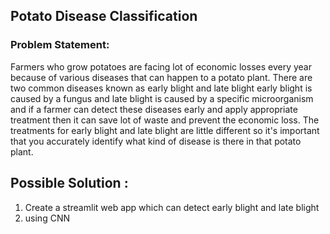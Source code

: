 ## Potato Disease Classification

### Problem Statement:
Farmers who grow potatoes are facing lot of economic losses every year because of various diseases that can happen to a potato plant. There are two common diseases known as early blight and late blight early blight is caused by a fungus and late blight is caused by a specific microorganism and if a farmer can detect these diseases early and apply appropriate treatment then it can save lot of waste
and prevent the economic loss. The treatments for early blight and late
blight are little different so it's important that you accurately identify what kind of disease is there in that potato plant. 

## Possible Solution :
1. Create a  streamlit web app which can detect  early blight and late
blight
2. using CNN
